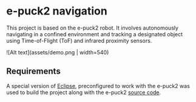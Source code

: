 # e-puck2 navigation

This project is based on the e-puck2 robot.
It involves autonomously navigating in a confined environment and tracking a designated object using Time-of-Flight (ToF) and infrared proximity sensors.

![Alt text](assets/demo.png | width=540)

## Requirements

A special version of [Eclipse](https://tinyurl.com/UoS-epuck2), preconfigured to work with the e-puck2 was used to build the project along with the e-puck2 [source code](https://github.com/e-puck2/e-puck2_main-processor.git).